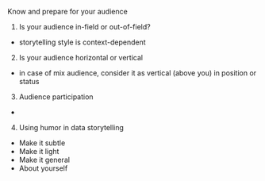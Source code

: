 Know and prepare for your audience

1. Is your audience in-field or out-of-field?
  - storytelling style is context-dependent

2. Is your audience horizontal or vertical
  - in case of mix audience, consider it as vertical (above you) in position or status

3. Audience participation
  - 

4. Using humor in data storytelling
  - Make it subtle
  - Make it light
  - Make it general
  - About yourself
